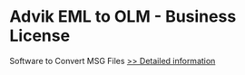 # Advik EML to OLM - Business License
Software to Convert MSG Files
[>> Detailed information](https://secure.shareit.com/shareit/product.html?productid=300850084&affiliateid=200057808)